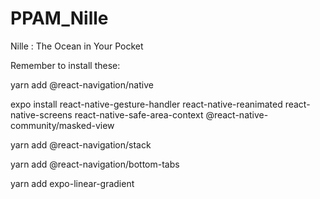 # PPAM_Nille
Nille : The Ocean in Your Pocket

Remember to install these:

yarn add @react-navigation/native

expo install react-native-gesture-handler react-native-reanimated react-native-screens react-native-safe-area-context @react-native-community/masked-view

yarn add @react-navigation/stack

yarn add @react-navigation/bottom-tabs

yarn add expo-linear-gradient
